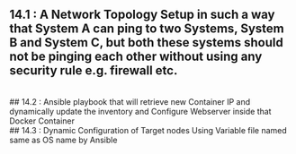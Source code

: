 ## 14.1 : A Network Topology Setup in such a way that System A can ping to two Systems, System B and System C, but both these systems should not be pinging each other without using any security rule e.g. firewall etc.
<br>
## 14.2 : Ansible playbook that will retrieve new Container IP and dynamically update the inventory and Configure Webserver inside that Docker Container
<br>
## 14.3 : Dynamic Configuration of Target nodes Using Variable file named same as OS name by Ansible
<br>